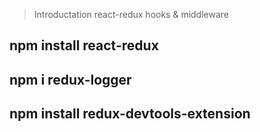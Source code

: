 > Introductation react-redux hooks & middleware
## npm install react-redux
## npm i redux-logger
## npm install redux-devtools-extension
